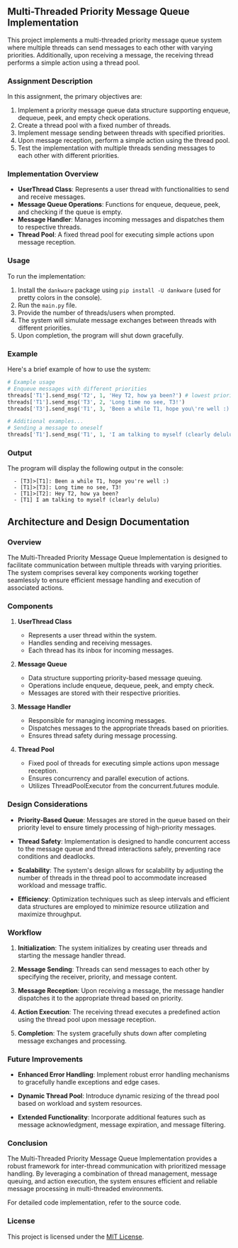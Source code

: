 ## Multi-Threaded Priority Message Queue Implementation

This project implements a multi-threaded priority message queue system where multiple threads can send messages to each other with varying priorities. Additionally, upon receiving a message, the receiving thread performs a simple action using a thread pool.

### Assignment Description
In this assignment, the primary objectives are:
1. Implement a priority message queue data structure supporting enqueue, dequeue, peek, and empty check operations.
2. Create a thread pool with a fixed number of threads.
3. Implement message sending between threads with specified priorities.
4. Upon message reception, perform a simple action using the thread pool.
5. Test the implementation with multiple threads sending messages to each other with different priorities.

### Implementation Overview
- **UserThread Class**: Represents a user thread with functionalities to send and receive messages.
- **Message Queue Operations**: Functions for enqueue, dequeue, peek, and checking if the queue is empty.
- **Message Handler**: Manages incoming messages and dispatches them to respective threads.
- **Thread Pool**: A fixed thread pool for executing simple actions upon message reception.

### Usage
To run the implementation:
1. Install the `dankware` package using `pip install -U dankware` (used for pretty colors in the console).
2. Run the `main.py` file.
3. Provide the number of threads/users when prompted.
4. The system will simulate message exchanges between threads with different priorities.
5. Upon completion, the program will shut down gracefully.

### Example
Here's a brief example of how to use the system:

```python
# Example usage
# Enqueue messages with different priorities
threads['T1'].send_msg('T2', 1, 'Hey T2, how ya been?') # lowest priority
threads['T1'].send_msg('T3', 2, 'Long time no see, T3!')
threads['T3'].send_msg('T1', 3, 'Been a while T1, hope you\'re well :)') # highest priority

# Additional examples...
# Sending a message to oneself
threads['T1'].send_msg('T1', 1, 'I am talking to myself (clearly delulu)')
```

### Output
The program will display the following output in the console:

```
  - [T3]>[T1]: Been a while T1, hope you're well :)
  - [T1]>[T3]: Long time no see, T3!
  - [T1]>[T2]: Hey T2, how ya been?
  - [T1] I am talking to myself (clearly delulu)
```

## Architecture and Design Documentation

### Overview
The Multi-Threaded Priority Message Queue Implementation is designed to facilitate communication between multiple threads with varying priorities. The system comprises several key components working together seamlessly to ensure efficient message handling and execution of associated actions.

### Components

1. **UserThread Class**
   - Represents a user thread within the system.
   - Handles sending and receiving messages.
   - Each thread has its inbox for incoming messages.

2. **Message Queue**
   - Data structure supporting priority-based message queuing.
   - Operations include enqueue, dequeue, peek, and empty check.
   - Messages are stored with their respective priorities.

3. **Message Handler**
   - Responsible for managing incoming messages.
   - Dispatches messages to the appropriate threads based on priorities.
   - Ensures thread safety during message processing.

4. **Thread Pool**
   - Fixed pool of threads for executing simple actions upon message reception.
   - Ensures concurrency and parallel execution of actions.
   - Utilizes ThreadPoolExecutor from the concurrent.futures module.

### Design Considerations

- **Priority-Based Queue**: Messages are stored in the queue based on their priority level to ensure timely processing of high-priority messages.
  
- **Thread Safety**: Implementation is designed to handle concurrent access to the message queue and thread interactions safely, preventing race conditions and deadlocks.

- **Scalability**: The system's design allows for scalability by adjusting the number of threads in the thread pool to accommodate increased workload and message traffic.

- **Efficiency**: Optimization techniques such as sleep intervals and efficient data structures are employed to minimize resource utilization and maximize throughput.

### Workflow

1. **Initialization**: The system initializes by creating user threads and starting the message handler thread.

2. **Message Sending**: Threads can send messages to each other by specifying the receiver, priority, and message content.

3. **Message Reception**: Upon receiving a message, the message handler dispatches it to the appropriate thread based on priority.

4. **Action Execution**: The receiving thread executes a predefined action using the thread pool upon message reception.

5. **Completion**: The system gracefully shuts down after completing message exchanges and processing.

### Future Improvements

- **Enhanced Error Handling**: Implement robust error handling mechanisms to gracefully handle exceptions and edge cases.
  
- **Dynamic Thread Pool**: Introduce dynamic resizing of the thread pool based on workload and system resources.

- **Extended Functionality**: Incorporate additional features such as message acknowledgment, message expiration, and message filtering.

### Conclusion

The Multi-Threaded Priority Message Queue Implementation provides a robust framework for inter-thread communication with prioritized message handling. By leveraging a combination of thread management, message queuing, and action execution, the system ensures efficient and reliable message processing in multi-threaded environments.

For detailed code implementation, refer to the source code.

### License
This project is licensed under the [MIT License](LICENSE).
